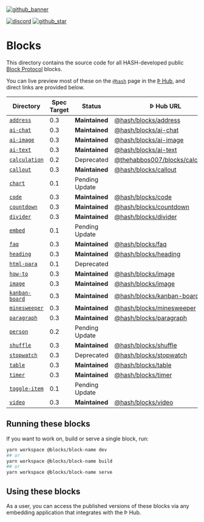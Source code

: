 [github_banner]: https://hash.dev/?utm_medium=organic&utm_source=github_readme_hash-repo_blocks
[github_star]: https://github.com/hashintel/hash/tree/main/blocks#
[discord]: https://hash.ai/discord?utm_medium=organic&utm_source=github_readme_hash-repo_blocks
[`address`]: address
[`ai-chat`]: ai-chat
[`ai-image`]: ai-image
[`ai-text`]: ai-text
[`calculation`]: calculation
[`callout`]: callout
[`chart`]: chart
[`code`]: code
[`countdown`]: countdown
[`divider`]: divider
[`embed`]: embed
[`faq`]: faq
[`heading`]: heading
[`html-para`]: html-para
[`how-to`]: how-to
[`image`]: image
[`kanban-board`]: kanban-board
[`minesweeper`]: minesweeper
[`paragraph`]: paragraph
[`person`]: person
[`shuffle`]: shuffle
[`stopwatch`]: stopwatch
[`table`]: table
[`timer`]: timer
[`toggle-item`]: toggle-item
[`video`]: video

[![github_banner](https://hash.ai/cdn-cgi/imagedelivery/EipKtqu98OotgfhvKf6Eew/5a38c5f3-6474-4b6c-71e6-ecf01914f000/github)][github_banner]

[![discord](https://img.shields.io/discord/840573247803097118)][discord] [![github_star](https://img.shields.io/github/stars/hashintel/hash?label=Star%20on%20GitHub&style=social)][github_star]

# Blocks

This directory contains the source code for all HASH-developed public [Block Protocol](https://blockprotocol.org/) blocks.

You can live preview most of these on the [`@hash`](https://blockprotocol.org/@hash/blocks) page in the [Þ Hub](https://blockprotocol.org/hub), and direct links are provided below.

| Directory        | Spec Target | Status         | Þ Hub URL                                                                                      | Description |
| ---------------- | ----------- | -------------- | ---------------------------------------------------------------------------------------------- | ----------- |
| [`address`]      | 0.3         | **Maintained** | [@hash/blocks/address](https://blockprotocol.org/@hash/blocks/address)                         |             |
| [`ai-chat`]      | 0.3         | **Maintained** | [@hash/blocks/ai-chat](https://blockprotocol.org/@hash/blocks/ai-chat)                         |             |
| [`ai-image`]     | 0.3         | **Maintained** | [@hash/blocks/ai-image](https://blockprotocol.org/@hash/blocks/ai-image)                       |             |
| [`ai-text`]      | 0.3         | **Maintained** | [@hash/blocks/ai-text](https://blockprotocol.org/@hash/blocks/ai-text)                         |             |
| [`calculation`]  | 0.2         | Deprecated     | [@thehabbos007/blocks/calculation](https://blockprotocol.org/@thehabbos007/blocks/calculation) |             |
| [`callout`]      | 0.3         | **Maintained** | [@hash/blocks/callout](https://blockprotocol.org/@hash/blocks/callout)                         |             |
| [`chart`]        | 0.1         | Pending Update |                                                                                                |             |
| [`code`]         | 0.3         | **Maintained** | [@hash/blocks/code](https://blockprotocol.org/@hash/blocks/code)                               |             |
| [`countdown`]    | 0.3         | **Maintained** | [@hash/blocks/countdown](https://blockprotocol.org/@hash/blocks/countdown)                     |             |
| [`divider`]      | 0.3         | **Maintained** | [@hash/blocks/divider](https://blockprotocol.org/@hash/blocks/divider)                         |             |
| [`embed`]        | 0.1         | Pending Update |                                                                                                |             |
| [`faq`]          | 0.3         | **Maintained** | [@hash/blocks/faq](https://blockprotocol.org/@hash/blocks/faq)                                 |             |
| [`heading`]      | 0.3         | **Maintained** | [@hash/blocks/heading](https://blockprotocol.org/@hash/blocks/heading)                         |             |
| [`html-para`]    | 0.1         | Deprecated     |                                                                                                |             |
| [`how-to`]       | 0.3         | **Maintained** | [@hash/blocks/image](https://blockprotocol.org/@hash/blocks/image)                             |             |
| [`image`]        | 0.3         | **Maintained** | [@hash/blocks/image](https://blockprotocol.org/@hash/blocks/image)                             |             |
| [`kanban-board`] | 0.3         | **Maintained** | [@hash/blocks/kanban-board](https://blockprotocol.org/@hash/blocks/kanban-board)               |             |
| [`minesweeper`]  | 0.3         | **Maintained** | [@hash/blocks/minesweeper](https://blockprotocol.org/@hash/blocks/minesweeper)                 |             |
| [`paragraph`]    | 0.3         | **Maintained** | [@hash/blocks/paragraph](https://blockprotocol.org/@hash/blocks/paragraph)                     |             |
| [`person`]       | 0.2         | Pending Update |                                                                                                |             |
| [`shuffle`]      | 0.3         | **Maintained** | [@hash/blocks/shuffle](https://blockprotocol.org/@hash/blocks/shuffle)                         |             |
| [`stopwatch`]    | 0.3         | Deprecated     | [@hash/blocks/stopwatch](https://blockprotocol.org/@hash/blocks/stopwatch)                     |             |
| [`table`]        | 0.3         | **Maintained** | [@hash/blocks/table](https://blockprotocol.org/@hash/blocks/table)                             |             |
| [`timer`]        | 0.3         | **Maintained** | [@hash/blocks/timer](https://blockprotocol.org/@hash/blocks/timer)                             |             |
| [`toggle-item`]  | 0.1         | Pending Update |                                                                                                |             |
| [`video`]        | 0.3         | **Maintained** | [@hash/blocks/video](https://blockprotocol.org/@hash/blocks/video)                             |             |

## Running these blocks

If you want to work on, build or serve a single block, run:

```sh
yarn workspace @blocks/block-name dev
## or
yarn workspace @blocks/block-name build
## or
yarn workspace @blocks/block-name serve
```

## Using these blocks

As a user, you can access the published versions of these blocks via any embedding application that integrates with the Þ Hub.
